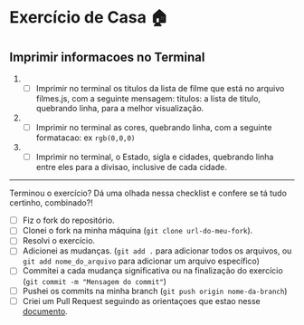 # Exercício de Casa 🏠 

## Imprimir informacoes no Terminal


1. - [ ] Imprimir no terminal os titulos da lista de filme que está no arquivo filmes.js, com a seguinte mensagem: titulos:  a lista de titulo, quebrando linha, para a melhor visualização.

2. - [ ] Imprimir no terminal as cores, quebrando linha, com a seguinte formatacao: ex `rgb(0,0,0)`

3. - [ ] Imprimir no terminal, o Estado, sigla e cidades, quebrando linha entre eles para a divisao, inclusive de cada cidade.
---

Terminou o exercício? Dá uma olhada nessa checklist e confere se tá tudo certinho, combinado?!

- [ ] Fiz o fork do repositório.
- [ ] Clonei o fork na minha máquina (`git clone url-do-meu-fork`).
- [ ] Resolvi o exercício.
- [ ] Adicionei as mudanças. (`git add .` para adicionar todos os arquivos, ou `git add nome_do_arquivo` para adicionar um arquivo específico)
- [ ] Commitei a cada mudança significativa ou na finalização do exercício (`git commit -m "Mensagem do commit"`)
- [ ] Pushei os commits na minha branch (`git push origin nome-da-branch`)
- [ ] Criei um Pull Request seguindo as orientaçoes que estao nesse [documento](/exercicios/para-casa/instrucoes-pull-request.md).